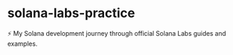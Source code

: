 # solana-labs-practice
⚡ My Solana development journey through official Solana Labs guides and examples.
